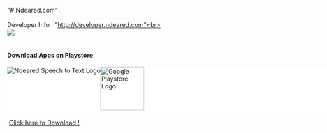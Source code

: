 "# Ndeared.com"<br><br>
Developer Info : "http://developer.ndeared.com"<br><br>
<img src = "http://developer.ndeared.com/devinfo_screenshot.png" /><br><br>
<h4>Download Apps on Playstore</h4>
<div style="width:830; background-color:white; height:120px; overflow:scroll; overflow-x: scroll;overflow-y: hidden;">
<img style=" float:left; display:inline" src="http://developer.ndeared.com/ndeared_speechtotext_logo.png" alt="Ndeared Speech to Text Logo" />&nbsp;&nbsp;
<img style=" float:left; display:inline"  src="https://upload.wikimedia.org/wikipedia/commons/a/af/Google_Play_Store.svg" width="100" alt="Google Playstore Logo" />
</div>
&nbsp;<a href="https://play.google.com/store/apps/details?id=com.Ndeared.Inc&hl=en">Click here to Download !</a>
